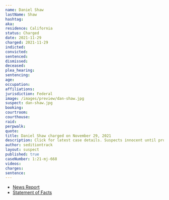```yaml
---
name: Daniel Shaw
lastName: Shaw
hashtag:
aka:
residence: California
status: Charged
date: 2021-11-29
charged: 2021-11-29
indicted:
convicted:
sentenced:
dismissed:
deceased:
plea_hearing:
sentencing:
age:
occupation:
affiliations:
jurisdiction: Federal
image: /images/preview/dan-shaw.jpg
suspect: dan-shaw.jpg
booking:
courtroom:
courthouse:
raid:
perpwalk:
quote:
title: Daniel Shaw charged on November 29, 2021
description: Click for latest case details. Suspects innocent until proven guilty.
author: seditiontrack
layout: suspect
published: true
caseNumber: 1:21-mj-668
videos:
charges:
sentence:
---
```

- [News Report](https://patch.com/california/petaluma/sonoma-county-man-charged-u-s-capitol-breach)
- [Statement of Facts](https://www.justice.gov/usao-dc/case-multi-defendant/file/1459181/download)
